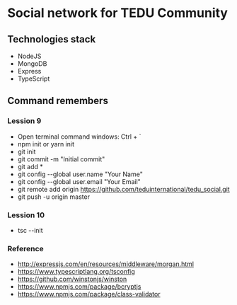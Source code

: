 # Social network for TEDU Community

## Technologies stack

- NodeJS
- MongoDB
- Express
- TypeScript

## Command remembers

### Lession 9

- Open terminal command windows: Ctrl + `
- npm init or yarn init
- git init
- git commit -m "Initial commit"
- git add \*
- git config --global user.name "Your Name"
- git config --global user.email "Your Email"
- git remote add origin https://github.com/teduinternational/tedu_social.git
- git push -u origin master

### Lession 10

- tsc --init

### Reference

- http://expressjs.com/en/resources/middleware/morgan.html
- https://www.typescriptlang.org/tsconfig
- https://github.com/winstonjs/winston
- https://www.npmjs.com/package/bcryptjs
- https://www.npmjs.com/package/class-validator
